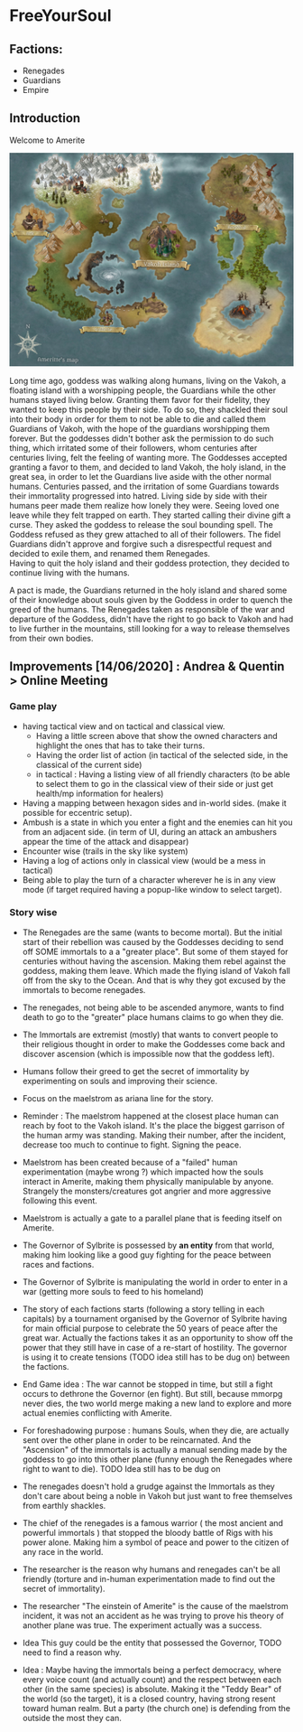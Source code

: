 # FreeYourSoul

## Factions:

-   Renegades
-   Guardians
-   Empire

## Introduction

Welcome to Amerite

![WorldMap](https://raw.githubusercontent.com/FreeYourSoul/FyS/master/docs/assets/Ameritte.jpg)

Long time ago, goddess was walking along humans, living on the Vakoh, a floating island with a worshipping people, the Guardians while the other humans stayed living below. Granting them favor for their fidelity, they wanted to keep this people by their side. To do so, they shackled their soul into their body in order for them to not be able to die and called them Guardians of Vakoh, with the hope of the guardians worshipping them forever.
But the goddesses didn't bother ask the permission to do such thing, which irritated some of their followers, whom centuries after centuries living, felt the feeling of wanting more. The Goddesses accepted granting a favor to them, and decided to land Vakoh, the holy island, in the great sea, in order to let the Guardians live aside with the other normal humans.
Centuries passed, and the irritation of some Guardians towards their immortality progressed into hatred. Living side by side with their humans peer made them realize how lonely they were. Seeing loved one leave while they felt trapped on earth. They started calling their divine gift a curse. They asked the goddess to release the soul bounding spell. The Goddess refused as they grew attached to all of their followers. The fidel Guardians didn't approve and forgive such a disrespectful request and decided to exile them, and renamed them Renegades.  
Having to quit the holy island and their goddess protection, they decided to continue living with the humans. 

A pact is made, the Guardians returned in the holy island and shared some of their knowledge about souls given by the Goddess in order to quench the greed of the humans.
The Renegades taken as responsible of the war and departure of the Goddess, didn't have the right to go back to Vakoh and had to live further in the mountains, still looking for a way to release themselves from their own bodies.

## Improvements [14/06/2020] &#x3A; Andrea & Quentin > Online Meeting

### Game play

-   having tactical view and on tactical and classical view.
    -   Having a little screen above that show the owned characters and highlight the ones that has to take their turns.
    -   Having the order list of action (in tactical of the selected side, in the classical of the current side)
    -   in tactical : Having a listing view of all friendly characters (to be able to select them to go in the classical view of their side or just get health/mp information for healers)
-   Having a mapping between hexagon sides and in-world sides. (make it possible for eccentric setup).
-   Ambush is a state in which you enter a fight and the enemies can hit you from an adjacent side. (in term of UI, during an attack an ambushers appear the time of the attack and disappear)
-   Encounter wise (trails in the sky like system)
-   Having a log of actions only in classical view (would be a mess in tactical)
-   Being able to play the turn of a character wherever he is in any view mode (if target required having a popup-like window to select target).

### Story wise

-   The Renegades are the same (wants to become mortal). But the initial start of their rebellion was caused by the Goddesses deciding to send off SOME immortals to a a "greater place". But some of them stayed for centuries without having the ascension. Making them rebel against the goddess, making them leave. Which made the flying island of Vakoh fall off from the sky to the Ocean. And that is why they got excused by the immortals to become renegades.

-   The renegades, not being able to be ascended anymore, wants to find death to go to the "greater" place humans claims to go when they die.

-   The Immortals are extremist (mostly) that wants to convert people to their religious thought in order to make the Goddesses come back and discover ascension (which is impossible now that the goddess left).

-   Humans follow their greed to get the secret of immortality by experimenting on souls and improving their science.

-   Focus on the maelstrom as ariana line for the story.

-   Reminder : The maelstrom happened at the closest place human can reach by foot to the Vakoh island. It's the place the biggest garrison of the human army was standing. Making their number, after the incident, decrease too much to continue to fight. Signing the peace. 

-   Maelstrom has been created because of a "failed" human experimentation (maybe wrong ?) which impacted how the souls interact in Amerite, making them physically manipulable by anyone. Strangely the monsters/creatures got angrier and more aggressive following this event.

-   Maelstrom is actually a gate to a parallel plane that is feeding itself on Amerite.

-   The Governor of Sylbrite is possessed by **an entity** from that world, making him looking like a good guy fighting for the peace between races and factions.

-   The Governor of Sylbrite is manipulating the world in order to enter in a war (getting more souls to feed to his homeland)

-   The story of each factions starts (following a story telling in each capitals) by a tournament organised by the Governor of Sylbrite having for main official purpose to celebrate the 50 years of peace after the great war.
    Actually the factions takes it as an opportunity to show off the power that they still have in case of a re-start of hostility. The governor is using it to create tensions (TODO idea still has to be dug on) between the factions.

-   End Game idea : The war cannot be stopped in time, but still a fight occurs to dethrone the Governor (en fight). But still, because mmorpg never dies, the two world merge making a new land to explore and more actual enemies conflicting with Amerite.

-   For foreshadowing purpose : humans Souls, when they die, are actually sent over the other plane in order to be reincarnated. And the "Ascension" of the immortals is actually a manual sending made by the goddess to go into this other plane (funny enough the Renegades where right to want to die). TODO Idea still has to be dug on

-   The renegades doesn't hold a grudge against the Immortals as they don't care about being a noble in Vakoh but just want to free themselves from earthly shackles.

-   The chief of the renegades is a famous warrior ( the most ancient and powerful immortals ) that stopped the bloody battle of Rigs with his power alone. Making him a symbol of peace and power to the citizen of any race in the world.

-   The researcher is the reason why humans and renegades can't be all friendly (torture and in-human experimentation made to find out the secret of immortality).

-   The researcher "The einstein of Amerite" is the cause of the maelstrom incident, it was not an accident as he was trying to prove his theory of another plane was true. The experiment actually was a success.

-   Idea This guy could be the entity that possessed the Governor, TODO need to find a reason why.

-   Idea : Maybe having the immortals being a perfect democracy, where every voice count (and actually count) and the respect between each other (in the same species) is absolute. Making it the "Teddy Bear" of the world (so the target), it is a closed country, having strong resent toward human realm. But a party (the church one) is defending from the outside the most they can.
